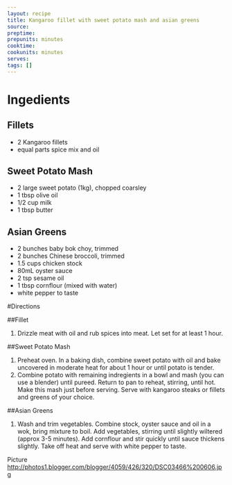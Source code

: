 ```yaml
---
layout: recipe
title: Kangaroo fillet with sweet potato mash and asian greens
source: 
preptime: 
prepunits: minutes
cooktime: 
cookunits: minutes
serves: 
tags: []
---
```

# Ingedients

## Fillets

* 2 Kangaroo fillets
* equal parts spice mix and oil

## Sweet Potato Mash

* 2 large sweet potato (1kg), chopped coarsley
* 1 tbsp olive oil
* 1/2 cup milk
* 1 tbsp butter

## Asian Greens

* 2 bunches baby bok choy, trimmed
* 2 bunches Chinese broccoli, trimmed
* 1.5 cups chicken stock
* 80mL oyster sauce
* 2 tsp sesame oil
* 1 tbsp cornflour (mixed with water)
* white pepper to taste

#Directions

##Fillet

1. Drizzle meat with oil and rub spices into meat. Let set for at least 1 hour.

##Sweet Potato Mash

1. Preheat oven. In a baking dish, combine sweet potato with oil and bake uncovered in moderate heat for about 1 hour or until potato is tender.
2. Combine potato with remaining indregients in a bowl and mash (you can use a blender) until pureed. Return to pan to reheat, stirring, until hot. Make this mash just before serving. Serve with kangaroo steaks or fillets and greens of your choice.

##Asian Greens

1. Wash and trim vegetables. Combine stock, oyster sauce and oil in a wok, bring mixture to boil. Add vegetables, stirring until slightly wiltered (approx 3-5 minutes). Add cornflour and stir quickly until sauce thickens slightly. Take off heat and serve with white pepper to taste.

Picture
http://photos1.blogger.com/blogger/4059/426/320/DSC03466%200606.jpg